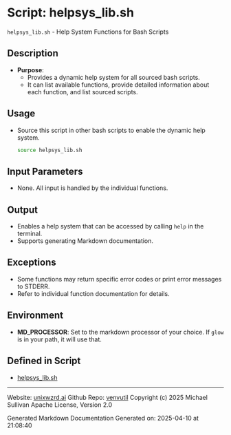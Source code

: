 # Script: helpsys_lib.sh
`helpsys_lib.sh` - Help System Functions for Bash Scripts
## Description
- **Purpose**: 
  - Provides a dynamic help system for all sourced bash scripts.
  - It can list available functions, provide detailed information about each function, and list sourced scripts.
 ## Usage
  - Source this script in other bash scripts to enable the dynamic help system.
    ```bash
    source helpsys_lib.sh
    ```
## Input Parameters
  - None. All input is handled by the individual functions.
## Output
  - Enables a help system that can be accessed by calling `help` in the terminal.
  - Supports generating Markdown documentation.
## Exceptions
  - Some functions may return specific error codes or print error messages to STDERR.
  - Refer to individual function documentation for details.
## Environment
  - **MD_PROCESSOR**: Set to the markdown processor of your choice. If `glow` is in your path, it will use that.



## Defined in Script

* [helpsys_lib.sh](../helpsys_lib_sh.md)
---

Website: [unixwzrd.ai](https://unixwzrd.ai)
Github Repo: [venvutil](https://github.com/unixwzrd/venvutil)
Copyright (c) 2025 Michael Sullivan
Apache License, Version 2.0

Generated Markdown Documentation
Generated on: 2025-04-10 at 21:08:40
